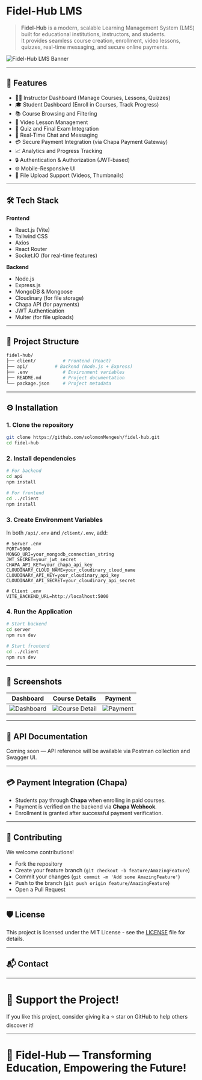 

# Fidel-Hub LMS

> **Fidel-Hub** is a modern, scalable Learning Management System (LMS) built for educational institutions, instructors, and students.  
> It provides seamless course creation, enrollment, video lessons, quizzes, real-time messaging, and secure online payments.

![Fidel-Hub LMS Banner](https://your-image-link-if-you-have-one.com)

---

## 🚀 Features

- 🧑‍🏫 Instructor Dashboard (Manage Courses, Lessons, Quizzes)
- 🎓 Student Dashboard (Enroll in Courses, Track Progress)
- 📚 Course Browsing and Filtering
- 🎥 Video Lesson Management
- 📝 Quiz and Final Exam Integration
- 💬 Real-Time Chat and Messaging
- 💳 Secure Payment Integration (via Chapa Payment Gateway)
- 📈 Analytics and Progress Tracking
- 🔒 Authentication & Authorization (JWT-based)
- 🌐 Mobile-Responsive UI
- 📁 File Upload Support (Videos, Thumbnails)

---

## 🛠️ Tech Stack

**Frontend**  
- React.js (Vite)
- Tailwind CSS
- Axios
- React Router
- Socket.IO (for real-time features)

**Backend**  
- Node.js
- Express.js
- MongoDB & Mongoose
- Cloudinary (for file storage)
- Chapa API (for payments)
- JWT Authentication
- Multer (for file uploads)

---

## 🧩 Project Structure

```bash
fidel-hub/
├── client/          # Frontend (React)
├── api/          # Backend (Node.js + Express)
├── .env             # Environment variables
├── README.md        # Project documentation
└── package.json     # Project metadata
```

---

## ⚙️ Installation

### 1. Clone the repository

```bash
git clone https://github.com/solomonMengesh/fidel-hub.git
cd fidel-hub
```

### 2. Install dependencies

```bash
# For backend
cd api
npm install

# For frontend
cd ../client
npm install
```

### 3. Create Environment Variables

In both `/api/.env` and `/client/.env`, add:

```env
# Server .env
PORT=5000
MONGO_URI=your_mongodb_connection_string
JWT_SECRET=your_jwt_secret
CHAPA_API_KEY=your_chapa_api_key
CLOUDINARY_CLOUD_NAME=your_cloudinary_cloud_name
CLOUDINARY_API_KEY=your_cloudinary_api_key
CLOUDINARY_API_SECRET=your_cloudinary_api_secret

# Client .env
VITE_BACKEND_URL=http://localhost:5000
```

### 4. Run the Application

```bash
# Start backend
cd server
npm run dev

# Start frontend
cd ../client
npm run dev
```

---

## 📸 Screenshots

| Dashboard | Course Details | Payment |
|-----------|----------------|---------|
| ![Dashboard](https://your-image-link.com) | ![Course Detail](https://your-image-link.com) | ![Payment](https://your-image-link.com) |

---

## 📑 API Documentation

Coming soon — API reference will be available via Postman collection and Swagger UI.

---

## 💳 Payment Integration (Chapa)

- Students pay through **Chapa** when enrolling in paid courses.
- Payment is verified on the backend via **Chapa Webhook**.
- Enrollment is granted after successful payment verification.

---

## 👥 Contributing

We welcome contributions!

- Fork the repository
- Create your feature branch (`git checkout -b feature/AmazingFeature`)
- Commit your changes (`git commit -m 'Add some AmazingFeature'`)
- Push to the branch (`git push origin feature/AmazingFeature`)
- Open a Pull Request

---

## 🛡️ License

This project is licensed under the MIT License - see the [LICENSE](LICENSE) file for details.

---

## 📬 Contact



---

# 🌟 Support the Project!

If you like this project, consider giving it a ⭐️ star on GitHub to help others discover it!

---

# 🚀 Fidel-Hub — Transforming Education, Empowering the Future!



  
